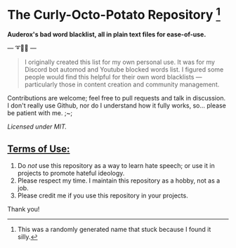 # The Curly-Octo-Potato Repository [^1]
**Auderox's bad word blacklist, all in plain text files for ease-of-use.**

— ➰🐙🥔 —

> I originally created this list for my own personal use. It was for my Discord bot automod and Youtube blocked words list. 
I figured some people would find this helpful for their own word blacklists — particularly those in content creation and community management. 

Contributions are welcome; feel free to pull requests and talk in discussion. 
I don't really use Github, nor do I understand how it fully works, so... please be patient with me. ;~;

*Licensed under MIT.*

## <ins> Terms of Use: </ins>

1. Do _not_ use this repository as a way to learn hate speech; or use it in projects to promote hateful ideology.
2. Please respect my time. I maintain this repository as a hobby, not as a job.
3. Please credit me if you use this repository in your projects.

Thank you!

[^1]: This was a randomly generated name that stuck because I found it silly.
